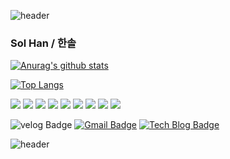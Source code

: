 <!--https://github.com/hsanol62/sol -->
![header](https://capsule-render.vercel.app/api?type=waving&color_#2A52BE&height=300&section=header&text=capsule%20render&fontSize=90)

### Sol Han / 한솔
 [![Anurag's github stats](https://github-readme-stats.vercel.app/api?username=hsanol62)](https://github.com/anuraghazra/github-readme-stats)<br>
 
 
 <!-- Top Skill -->
 [![Top Langs](https://github-readme-stats.vercel.app/api/top-langs/?username=hsanol62&layout=compact)](https://github.com/hsanol62/github-readme-stats)

 <!-- 기술 로고
배지 https://shields.io/
아이콘 https://simpleicons.org/
<img src="https://img.shields.io/badge/쓰고자하는_텍스트-컬러코드?style=flat-square&logo=simpleicons에서_아이콘이름&logoColor=white"/></a>
-->

<img src="https://img.shields.io/badge/php-777BB4?style=flat-square&logo=php&logoColor=white"/>  <img src="https://img.shields.io/badge/java-007396?style=flat-square&logo=Java&logoColor=white"> 
<img src="https://img.shields.io/badge/HTML-E34F26?style=flat-square&logo=HTML5&logoColor=white"/>
        <img src="https://img.shields.io/badge/CSS-1572B6?style=flat-square&logo=CSS3&logoColor=white"/>
        <img src="https://img.shields.io/badge/jquery-0769AD?style=flat-square&logo=jquery&logoColor=white">
 <img src="https://img.shields.io/badge/JavaScript-F7DF1E?style=flat-square&logo=javascript&logoColor=black"/>
  <img src="https://img.shields.io/badge/Bootstrap-563D7C?style=flat-square&logo=Bootstrap&logoColor=white"/>
     <img src="https://img.shields.io/badge/Oracle-F80000?style=flat-square&logo=Oracle&logoColor=white"/>
     <img src="https://img.shields.io/badge/mysql-4479A1?style=flat-square&logo=mysql&logoColor=white"/>
    <!--   <img src="https://img.shields.io/badge/Spring-6DB33F?style=flat-square&logo=Spring&logoColor=white"/> -->
 
![velog Badge]( https://img.shields.io/badge/Tech%20Blog-11B48A?style=flat-square&logo=Vimeo&logoColor=white&link=https://velog.io/@hsanol62)
[![Gmail Badge](https://img.shields.io/badge/Gmail-d14836?style=flat-square&logo=Gmail&logoColor=white&link=mailto:hsanol62@gmail.com)](mailto:hsanol62@gmail.com)
  [![Tech Blog Badge](http://img.shields.io/badge/-Tech%20blog-black?style=flat-square&logo=github&url=https%3A%2F%2Fgithub.com%2Fhsanol62)](https://hsanol62.github.io/)
 


![header](https://capsule-render.vercel.app/api?type=rect&color=2A52BE&height=50&section=header&text=&fontSize=50)


<!--
**hsanol62/hsanol62** is a ✨ _special_ ✨ repository because its `README.md` (this file) appears on your GitHub profile.

Here are some ideas to get you started:

- 🔭 I’m currently working on ...
- 🌱 I’m currently learning ...
- 👯 I’m looking to collaborate on ...
- 🤔 I’m looking for help with ...
- 💬 Ask me about ...
- 📫 How to reach me: ...
- 😄 Pronouns: ...
- ⚡ Fun fact: ...
-->

